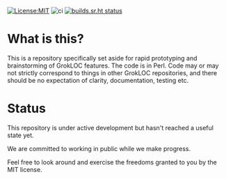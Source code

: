 [![License:MIT](https://img.shields.io/badge/License-MIT-yellow.svg)](https://opensource.org/licenses/MIT)
![ci](https://github.com/grokloc/grokloc-prototype/workflows/CI/badge.svg)
[![builds.sr.ht status](https://builds.sr.ht/~grokloc/grokloc-prototype.svg)](https://builds.sr.ht/~grokloc/grokloc-prototype?)
# What is this?

This is a repository specifically set aside for rapid prototyping and brainstorming
of GrokLOC features. The code is in Perl. Code may or may not strictly correspond
to things in other GrokLOC repositories, and there should be no expectation of
clarity, documentation, testing etc.

# Status

This repository is under active development but hasn't reached a useful state yet.

We are committed to working in public while we make progress.

Feel free to look around and exercise the freedoms granted to you by the MIT license.

